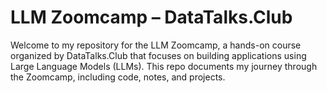 # LLM Zoomcamp – DataTalks.Club
Welcome to my repository for the LLM Zoomcamp, a hands-on course organized by DataTalks.Club that focuses on building applications using Large Language Models (LLMs). This repo documents my journey through the Zoomcamp, including code, notes, and projects.
